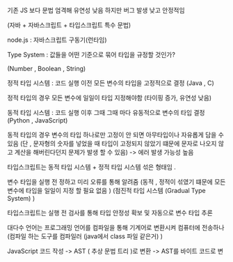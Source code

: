 기존 JS 보다 문법 엄격해 유연성 낮음 하지만 버그 발생 낮고 안정적임 

(자바 + 자바스크립트 + 타입스크립트 특수 문법)

node.js : 자바스크립트 구동기(런타임)



Type System : 값들을 어떤 기준으로 묶어 타입을 규정할 것인가?

(Number , Boolean , String)


정적 타입 시스템 : 코드 실행 이전 모든 변수의 타입을 고정적으로 결정 (Java , C)

정적 타입의 경우 모든 변수에 일일이 타입 지정해야함 (타이핑 증가, 유연성 낮음)

동적 타입 시스템 : 코드 실행 이후 그때 그때 마다 유동적으로 변수의 타입 결정 (Python , JavaScript)



동적 타입의 경우 변수의 타입 하나로만 고정이 안 되면 아무타입이나 자유롭게 담을 수 있음 
(단 , 문자형의 숫자를 넣었을 때 타입이 고정되지 않았기 떄문에 문자로 나오지 않고 계산을 해버린다던지 문제가 발생 할 수 있음)
-> 에러 발생 가능성 높음 


타입스크립트는 동적 타입 시스템 + 정적 타입 시스템 섞은 형태임 . 

변수 타입을 실행 전 정하고 미리 오류를 통해 알려줌 (동적 , 정적이 섞였기 떄문에 모든 변수에 타입을 일일이 지정 할 필요 없음 ) (점진적 타입 시스템 (Gradual Type System) )

타입스크립트는 실행 전 검사를 통해 타입 안정성 확보 및 자동으로 변수 타입 추론 


대다수 언어는 프로그래밍 언어를 컴파일을 통해 기계어로 변환시켜 컴퓨터에 전송하나
(컴파일 하는 도구를 컴파일러 (java에서 class 파일 같은거) )


JavaScript 코드 작성 -> AST ( 추상 문법 트리 )로 변환 -> AST를 바이트 코드로 변
